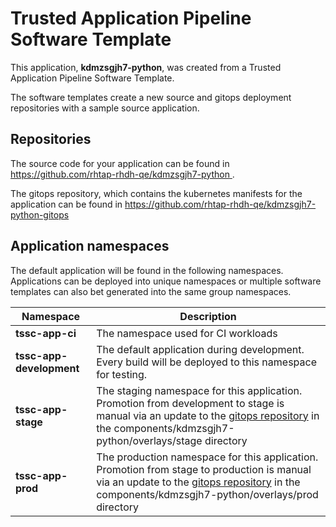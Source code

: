 # Trusted Application Pipeline Software Template

This application, **kdmzsgjh7-python**, was created from a Trusted Application Pipeline Software Template.

The software templates create a new source and gitops deployment repositories with a sample source application. 

## Repositories

The source code for your application can be found in [https://github.com/rhtap-rhdh-qe/kdmzsgjh7-python ](https://github.com/rhtap-rhdh-qe/kdmzsgjh7-python ).
 
The gitops repository, which contains the kubernetes manifests for the application can be found in 
[https://github.com/rhtap-rhdh-qe/kdmzsgjh7-python-gitops ](https://github.com/rhtap-rhdh-qe/kdmzsgjh7-python-gitops ) 

## Application namespaces 

The default application will be found in the following namespaces. Applications can be deployed into unique namespaces or multiple software templates can also bet generated into the same group namespaces.  

|  Namespace   |  Description   |  
| -------- | -------- |
| **tssc-app-ci** | The namespace used for CI workloads |
| **tssc-app-development** | The default application during development. Every build will be deployed to this namespace for testing. |
| **tssc-app-stage** | The staging namespace for this application. Promotion from development to stage is manual via an update to the [gitops repository](https://github.com/rhtap-rhdh-qe/kdmzsgjh7-python-gitops ) in the components/kdmzsgjh7-python/overlays/stage directory |
| **tssc-app-prod** | The production namespace for this application. Promotion from stage to production is manual via an update to the [gitops repository](https://github.com/rhtap-rhdh-qe/kdmzsgjh7-python-gitops ) in the components/kdmzsgjh7-python/overlays/prod directory |